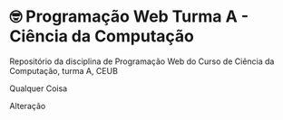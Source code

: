 # 🤓 Programação Web Turma A - Ciência da Computação
Repositório da disciplina de Programação Web do Curso de Ciência da Computação, turma A, CEUB

Qualquer Coisa

Alteração
